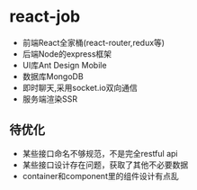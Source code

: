 # react-job

* 前端React全家桶(react-router,redux等)
* 后端Node的express框架
* UI库Ant Design Mobile
* 数据库MongoDB
* 即时聊天,采用socket.io双向通信
* 服务端渲染SSR





## 待优化
* 某些接口命名不够规范，不是完全restful api
* 某些接口设计存在问题，获取了其他不必要数据
* container和component里的组件设计有点乱

